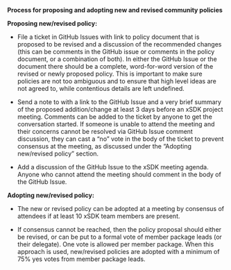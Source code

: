 **Process for proposing and adopting new and revised community policies**

**Proposing new/revised policy:**

- File a ticket in GitHub Issues with link to policy document that is proposed to be revised and a discussion of the recommended changes (this can be comments in the GitHub issue or comments in the policy document, or a combination of both). In either the GitHub Issue or the document there should be a complete, word-for-word version of the revised or newly proposed policy. This is important to make sure policies are not too ambiguous and to ensure that high level ideas are not agreed to, while contentious details are left undefined.

- Send a note to <what is currently the most appropriate mail list> with a link to the GitHub Issue and a very brief summary of the proposed addition/change at least 3 days before an xSDK project meeting. Comments can be added to the ticket by anyone to get the conversation started. If someone is unable to attend the meeting and their concerns cannot be resolved via GitHub Issue comment discussion, they can cast a “no” vote in the body of the ticket to prevent consensus at the meeting, as discussed under the “Adopting new/revised policy” section.

- Add a discussion of the GitHub Issue to the xSDK meeting agenda. Anyone who cannot attend the meeting should comment in the body of the GitHub Issue.

**Adopting new/revised policy:**

- The new or revised policy can be adopted at a meeting by consensus of attendees if at least 10 xSDK team members are present.

- If consensus cannot be reached, then the policy proposal should either be revised, or can be put to a formal vote of member package leads (or their delegate). One vote is allowed per member package. When this approach is used, new/revised policies are adopted with a minimum of 75% yes votes from member package leads.
